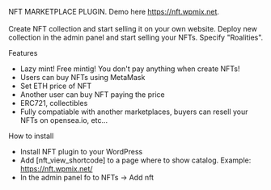  NFT MARKETPLACE PLUGIN. Demo here <a href="https://nft.wpmix.net">https://nft.wpmix.net</a>. 
<br><br>
Create NFT collection and start selling it on your own website. Deploy new collection in the admin panel and start selling your NFTs. Specify "Roalities".

Features
- Lazy mint! Free mintig! You don't pay anything when create NFTs!
- Users can buy NFTs using MetaMask<br>
- Set ETH price of NFT<br>
- Another user can buy NFT paying the price<br>
- ERC721, collectibles<br>
- Fully compatiable with another marketplaces, buyers can resell your NFTs on opensea.io, etc...

How to install<Br>
- Install NFT plugin to your WordPress <Br>
- Add [nft_view_shortcode] to a page where to show catalog. Example: https://nft.wpmix.net/
- In the admin panel fo to NFTs -> Add nft
